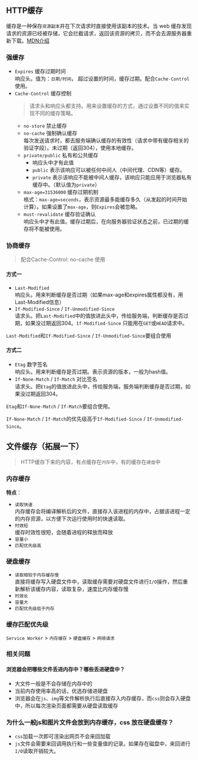 ## HTTP缓存

缓存是一种保存`资源副本`并在下次请求时直接使用该副本的技术。当 web 缓存发现请求的资源已经被存储，它会拦截请求，返回该资源的拷贝，而不会去源服务器重新下载。[MDN介绍](https://developer.mozilla.org/zh-CN/docs/web/http/caching)


### 强缓存
+ `Expires` 缓存过期时间  
  响应头。值为：`日期/时间`， 超过设置的时间，缓存过期。配合`Cache-Control`使用。
+ `Cache-Control` 缓存控制  
  > 请求头和响应头都支持。用来设置缓存的方式，通过设置不同的值来实现不同的缓存策略。
  + `no-store` 禁止缓存  
  + `no-cache` 强制确认缓存  
    每次发送请求时，都去服务端确认缓存的有效性（请求中带有缓存相关的验证字段）。未过期（返回304），使用本地缓存。
  + `private/public` 私有和公共缓存  
    + 响应头中才有此值
    + `public` 表示该响应可以被任何中间人（中间代理、CDN等）缓存。
    + `private` 表示该响应不能被中间人缓存，该响应只能应用于浏览器私有缓存中。（默认值为`private`）
  + `max-age=31536000` 缓存过期机制  
    格式：`max-age=seconds`，表示资源最多能缓存多久（从发起的时间开始计算）。如果设置了`max-age`，则`Expires`会被忽略。
  + `must-revalidate` 缓存验证确认  
    响应头中才有此值。缓存过期后，在向服务器验证状态之前，已过期的缓存将不能被使用。


### 协商缓存
> 配合Cache-Control: no-cache 使用

#### 方式一
+ `Last-Modified`  
  响应头。用来判断缓存是否过期（如果max-age和expires属性都没有，用Last-Modified信息）
+ `If-Modified-Since` / `If-Unmodified-Since`  
  请求头。把`Last-Modified`中的值放进此头中，传给服务端，判断缓存是否过期，如果没过期返回304。`If-Modified-Since` 只能用在`GET`或`HEAD`请求中。

`Last-Modified`和`If-Modified-Since` / `If-Unmodified-Since`要组合使用

#### 方式二
+ `Etag` 数字签名  
  响应头。用来判断缓存是否过期。表示资源的版本，一般为hash值。
+ `If-None-Match` / `If-Match` 对比签名  
  请求头。把`Etag`的值放进此头中，传给服务端，服务端判断缓存是否过期，如果没过期返回304。

`Etag`和`If-None-Match` / `If-Match`要组合使用。  
  
`If-None-Match` / `If-Match`的优先级高于`If-Modified-Since` / `If-Unmodified-Since`。



## 文件缓存（拓展一下）
> HTTP缓存下来的内容，有点缓存在`内存`中，有的缓存在`硬盘`中
### 内存缓存
**特点**：  
+ `读取快速`  
  内存缓存会将编译解析后的文件，直接存入该进程的内存中，占据该进程一定的内存资源，以方便下次运行使用时的快速读取。
+ `时效短`  
  缓存时效性很短，会随着进程的释放而释放
+ `容量小`
+ `匹配优先级高`

### 硬盘缓存
+ `读取相较于内存缓存慢`  
  直接将缓存写入硬盘文件中，读取缓存需要对硬盘文件进行`I/O`操作，然后重新解析该缓存内容，读取复杂，速度比内存缓存慢
+ `时效长`
+ `容量大`
+ `匹配优先级低于内存`

### 缓存匹配优先级
`Service Worker` > `内存缓存` > `硬盘缓存` > `网络请求`


### 相关问题

#### 浏览器会把哪些文件丢进内存中？哪些丢进硬盘中？
+ 大文件一般是不会存储在内存中的
+ 当前内存使用率高的话，优选存储进硬盘
+ 浏览器会在`js`、`img`等文件解析执行后直接存入内存缓存，而`css`则会存入硬盘中，所以每次渲染页面都需要从硬盘读取缓存

### 为什么一般js和图片文件会放到内存缓存，css 放在硬盘缓存？
+ `css`加载一次即可渲染出网页不会来回加载
+ `js`文件会需要来回调用执行和一些变量值的记录。如果存在磁盘中，来回进行`I/O`读取开销较大。
